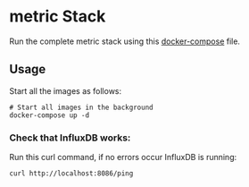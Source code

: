 # metric Stack

Run the complete metric stack using this [docker-compose](https://docs.docker.com/compose/) file.

## Usage

Start all the images as follows:

    # Start all images in the background
    docker-compose up -d

### Check that InfluxDB works:

Run this curl command, if no errors occur InfluxDB is running:

    curl http://localhost:8086/ping
